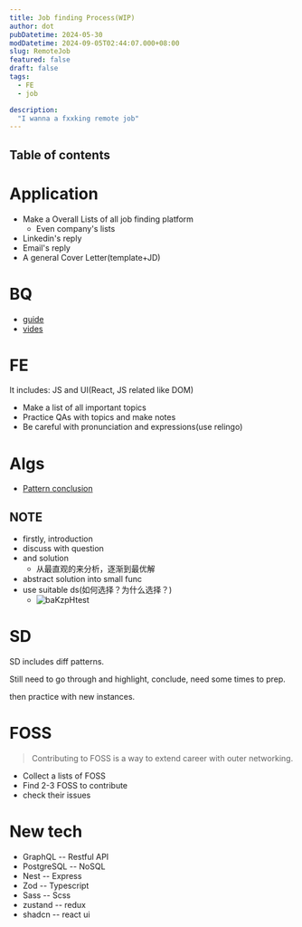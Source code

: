 ```yaml
---
title: Job finding Process(WIP)
author: dot
pubDatetime: 2024-05-30
modDatetime: 2024-09-05T02:44:07.000+08:00
slug: RemoteJob
featured: false
draft: false
tags:
  - FE
  - job

description:
  "I wanna a fxxking remote job"
---
```

## Table of contents
# Application

- Make a Overall Lists of all job finding platform
  - Even company's lists
- Linkedin's reply
- Email's reply
- A general Cover Letter(template+JD)

# BQ

- [guide](https://www.designgurus.io/course-play/grokking-behavioral-interview/doc/6415b3fd6f3b018367901cdb)
- [vides](https://www.youtube.com/@TheCompaniesExpert/videos)

# FE

It includes: JS and UI(React, JS related like DOM)

- Make a list of all important topics
- Practice QAs with topics and make notes
- Be careful with pronunciation and expressions(use relingo)

# Algs

- [Pattern conclusion](https://www.designgurus.io/course-play/grokking-the-coding-interview/doc/64865387eaaadd1855385848)
## NOTE
- firstly, introduction
- discuss with question
- and solution
  - 从最直观的来分析，逐渐到最优解
- abstract solution into small func
- use suitable ds(如何选择？为什么选择？)
  - ![baKzpHtest](https://cdn.jsdelivr.net/gh/h3x311/upic@main/LC3/2024/baKzpHtest.png)


# SD

SD includes diff patterns.

Still need to go through and highlight, conclude, need some times to prep.

then practice with new instances.


# FOSS

> Contributing to FOSS is a way to extend career with outer networking.
- Collect a lists of FOSS
- Find 2-3 FOSS to contribute
- check their issues


# New tech
- GraphQL -- Restful API
- PostgreSQL -- NoSQL
- Nest -- Express
- Zod -- Typescript
- Sass -- Scss
- zustand -- redux
- shadcn -- react ui
